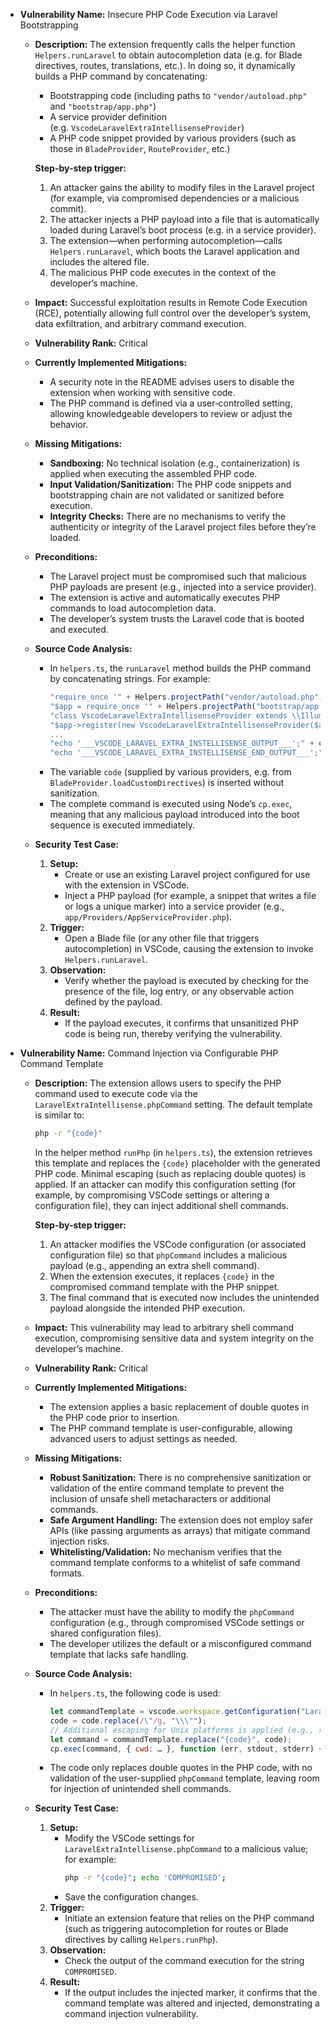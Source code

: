 - **Vulnerability Name:** Insecure PHP Code Execution via Laravel Bootstrapping
  - **Description:**
    The extension frequently calls the helper function `Helpers.runLaravel` to obtain autocompletion data (e.g. for Blade directives, routes, translations, etc.). In doing so, it dynamically builds a PHP command by concatenating:
    - Bootstrapping code (including paths to `"vendor/autoload.php"` and `"bootstrap/app.php"`)
    - A service provider definition (e.g. `VscodeLaravelExtraIntellisenseProvider`)
    - A PHP code snippet provided by various providers (such as those in `BladeProvider`, `RouteProvider`, etc.)

    **Step-by-step trigger:**
    1. An attacker gains the ability to modify files in the Laravel project (for example, via compromised dependencies or a malicious commit).
    2. The attacker injects a PHP payload into a file that is automatically loaded during Laravel’s boot process (e.g. in a service provider).
    3. The extension—when performing autocompletion—calls `Helpers.runLaravel`, which boots the Laravel application and includes the altered file.
    4. The malicious PHP code executes in the context of the developer’s machine.

  - **Impact:**
    Successful exploitation results in Remote Code Execution (RCE), potentially allowing full control over the developer’s system, data exfiltration, and arbitrary command execution.

  - **Vulnerability Rank:** Critical

  - **Currently Implemented Mitigations:**
    - A security note in the README advises users to disable the extension when working with sensitive code.
    - The PHP command is defined via a user‐controlled setting, allowing knowledgeable developers to review or adjust the behavior.

  - **Missing Mitigations:**
    - **Sandboxing:** No technical isolation (e.g., containerization) is applied when executing the assembled PHP code.
    - **Input Validation/Sanitization:** The PHP code snippets and bootstrapping chain are not validated or sanitized before execution.
    - **Integrity Checks:** There are no mechanisms to verify the authenticity or integrity of the Laravel project files before they’re loaded.

  - **Preconditions:**
    - The Laravel project must be compromised such that malicious PHP payloads are present (e.g., injected into a service provider).
    - The extension is active and automatically executes PHP commands to load autocompletion data.
    - The developer’s system trusts the Laravel code that is booted and executed.

  - **Source Code Analysis:**
    - In `helpers.ts`, the `runLaravel` method builds the PHP command by concatenating strings. For example:
      ```js
      "require_once '" + Helpers.projectPath("vendor/autoload.php", true) + "';" +
      "$app = require_once '" + Helpers.projectPath("bootstrap/app.php", true) + "';" +
      "class VscodeLaravelExtraIntellisenseProvider extends \\Illuminate\\Support\\ServiceProvider { … }" +
      "$app->register(new VscodeLaravelExtraIntellisenseProvider($app));" +
      ...
      "echo '___VSCODE_LARAVEL_EXTRA_INSTELLISENSE_OUTPUT___';" + code +
      "echo '___VSCODE_LARAVEL_EXTRA_INSTELLISENSE_END_OUTPUT___';"
      ```
    - The variable `code` (supplied by various providers, e.g. from `BladeProvider.loadCustomDirectives`) is inserted without sanitization.
    - The complete command is executed using Node’s `cp.exec`, meaning that any malicious payload introduced into the boot sequence is executed immediately.

  - **Security Test Case:**
    1. **Setup:**
       - Create or use an existing Laravel project configured for use with the extension in VSCode.
       - Inject a PHP payload (for example, a snippet that writes a file or logs a unique marker) into a service provider (e.g., `app/Providers/AppServiceProvider.php`).
    2. **Trigger:**
       - Open a Blade file (or any other file that triggers autocompletion) in VSCode, causing the extension to invoke `Helpers.runLaravel`.
    3. **Observation:**
       - Verify whether the payload is executed by checking for the presence of the file, log entry, or any observable action defined by the payload.
    4. **Result:**
       - If the payload executes, it confirms that unsanitized PHP code is being run, thereby verifying the vulnerability.

- **Vulnerability Name:** Command Injection via Configurable PHP Command Template
  - **Description:**
    The extension allows users to specify the PHP command used to execute code via the `LaravelExtraIntellisense.phpCommand` setting. The default template is similar to:
    ```bash
    php -r "{code}"
    ```
    In the helper method `runPhp` (in `helpers.ts`), the extension retrieves this template and replaces the `{code}` placeholder with the generated PHP code. Minimal escaping (such as replacing double quotes) is applied. If an attacker can modify this configuration setting (for example, by compromising VSCode settings or altering a configuration file), they can inject additional shell commands.

    **Step-by-step trigger:**
    1. An attacker modifies the VSCode configuration (or associated configuration file) so that `phpCommand` includes a malicious payload (e.g., appending an extra shell command).
    2. When the extension executes, it replaces `{code}` in the compromised command template with the PHP snippet.
    3. The final command that is executed now includes the unintended payload alongside the intended PHP execution.

  - **Impact:**
    This vulnerability may lead to arbitrary shell command execution, compromising sensitive data and system integrity on the developer’s machine.

  - **Vulnerability Rank:** Critical

  - **Currently Implemented Mitigations:**
    - The extension applies a basic replacement of double quotes in the PHP code prior to insertion.
    - The PHP command template is user-configurable, allowing advanced users to adjust settings as needed.

  - **Missing Mitigations:**
    - **Robust Sanitization:** There is no comprehensive sanitization or validation of the entire command template to prevent the inclusion of unsafe shell metacharacters or additional commands.
    - **Safe Argument Handling:** The extension does not employ safer APIs (like passing arguments as arrays) that mitigate command injection risks.
    - **Whitelisting/Validation:** No mechanism verifies that the command template conforms to a whitelist of safe command formats.

  - **Preconditions:**
    - The attacker must have the ability to modify the `phpCommand` configuration (e.g., through compromised VSCode settings or shared configuration files).
    - The developer utilizes the default or a misconfigured command template that lacks safe handling.

  - **Source Code Analysis:**
    - In `helpers.ts`, the following code is used:
      ```js
      let commandTemplate = vscode.workspace.getConfiguration("LaravelExtraIntellisense").get<string>('phpCommand') ?? "php -r \"{code}\"";
      code = code.replace(/\"/g, "\\\"");
      // Additional escaping for Unix platforms is applied (e.g., replacing $ signs).
      let command = commandTemplate.replace("{code}", code);
      cp.exec(command, { cwd: … }, function (err, stdout, stderr) { … });
      ```
    - The code only replaces double quotes in the PHP code, with no validation of the user-supplied `phpCommand` template, leaving room for injection of unintended shell commands.

  - **Security Test Case:**
    1. **Setup:**
       - Modify the VSCode settings for `LaravelExtraIntellisense.phpCommand` to a malicious value; for example:
         ```bash
         php -r "{code}"; echo 'COMPROMISED';
         ```
       - Save the configuration changes.
    2. **Trigger:**
       - Initiate an extension feature that relies on the PHP command (such as triggering autocompletion for routes or Blade directives by calling `Helpers.runPhp`).
    3. **Observation:**
       - Check the output of the command execution for the string `COMPROMISED`.
    4. **Result:**
       - If the output includes the injected marker, it confirms that the command template was altered and injected, demonstrating a command injection vulnerability.
